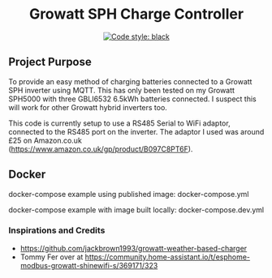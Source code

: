 <h1 align="center">Growatt SPH Charge Controller</h1>

<p align="center">
<a href="https://github.com/psf/black"><img alt="Code style: black" src="https://img.shields.io/badge/code%20style-black-000000.svg"></a>
</p>

<h2>Project Purpose</h2>

To provide an easy method of charging batteries connected to a Growatt SPH inverter using MQTT. This has only been tested on my Growatt SPH5000 with three GBLI6532 6.5kWh batteries connected. I suspect this will work for other Growatt hybrid inverters too.

This code is currently setup to use a RS485 Serial to WiFi adaptor, connected to the RS485 port on the inverter. The adaptor I used was around £25 on Amazon.co.uk (https://www.amazon.co.uk/gp/product/B097C8PT6F).

<h2>Docker</h2>
docker-compose example using published image: docker-compose.yml

docker-compose example with image built locally: docker-compose.dev.yml

<h3>Inspirations and Credits</h3>

- https://github.com/jackbrown1993/growatt-weather-based-charger
- Tommy Fer over at https://community.home-assistant.io/t/esphome-modbus-growatt-shinewifi-s/369171/323